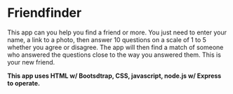 # Friendfinder

This app can you help you find a friend or more. You just need to enter your name, a link to a photo, then answer 10 questions on a scale of 1 to 5 whether you agree or disagree. The app will then find a match of someone who answered the questions close to the way you answered them. This is your new friend.

**This app uses HTML w/ Bootsdtrap, CSS, javascript, node.js w/ Express to operate.**
